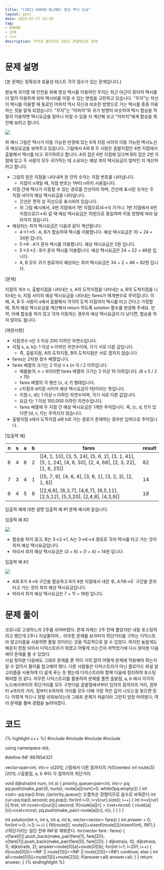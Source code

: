```yaml
---
title: "(2021 KAKAO BLIND) 합승 택시 요금"
layout: post
date: 2022-07-27 13:29
tag:
- KAKAO
- 코테
- c++
description: 카카오 블라인드 2021 코딩테스트 문제
---
```


# 문제 설명

[본 문제는 정확성과 효율성 테스트 각각 점수가 있는 문제입니다.]

밤늦게 귀가할 때 안전을 위해 항상 택시를 이용하던 무지는 최근 야근이 잦아져 택시를 더 많이 이용하게 되어 택시비를 아낄 수 있는 방법을 고민하고 있습니다. "무지"는 자신이 택시를 이용할 때 동료인 어피치 역시 자신과 비슷한 방향으로 가는 택시를 종종 이용하는 것을 알게 되었습니다. "무지"는 "어피치"와 귀가 방향이 비슷하여 택시 합승을 적절히 이용하면 택시요금을 얼마나 아낄 수 있을 지 계산해 보고 "어피치"에게 합승을 제안해 보려고 합니다.

![](/assets/img/2021_kakao_taxi_01.png)

위 예시 그림은 택시가 이동 가능한 반경에 있는 6개 지점 사이의 이동 가능한 택시노선과 예상요금을 보여주고 있습니다.
그림에서 A와 B 두 사람은 출발지점인 4번 지점에서 출발해서 택시를 타고 귀가하려고 합니다. A의 집은 6번 지점에 있으며 B의 집은 2번 지점에 있고 두 사람이 모두 귀가하는 데 소요되는 예상 최저 택시요금이 얼마인 지 계산하려고 합니다.

+ 그림의 원은 지점을 나타내며 원 안의 숫자는 지점 번호를 나타냅니다.
  + 지점이 n개일 때, 지점 번호는 1부터 n까지 사용됩니다.
+ 지점 간에 택시가 이동할 수 있는 경로를 간선이라 하며, 간선에 표시된 숫자는 두 지점 사이의 예상 택시요금을 나타냅니다.
  + 간선은 편의 상 직선으로 표시되어 있습니다.
  + 위 그림 예시에서, 4번 지점에서 1번 지점으로(4→1) 가거나, 1번 지점에서 4번 지점으로(1→4) 갈 때 예상 택시요금은 10원으로 동일하며 이동 방향에 따라 달라지지 않습니다.
+ 예상되는 최저 택시요금은 다음과 같이 계산됩니다.
  + 4→1→5 : A, B가 합승하여 택시를 이용합니다. 예상 택시요금은 10 + 24 = 34원 입니다.
  + 5→6 : A가 혼자 택시를 이용합니다. 예상 택시요금은 2원 입니다.
  + 5→3→2 : B가 혼자 택시를 이용합니다. 예상 택시요금은 24 + 22 = 46원 입니다.
  + A, B 모두 귀가 완료까지 예상되는 최저 택시요금은 34 + 2 + 46 = 82원 입니다.

[문제]

지점의 개수 n, 출발지점을 나타내는 s, A의 도착지점을 나타내는 a, B의 도착지점을 나타내는 b, 지점 사이의 예상 택시요금을 나타내는 fares가 매개변수로 주어집니다. 이때, A, B 두 사람이 s에서 출발해서 각각의 도착 지점까지 택시를 타고 간다고 가정할 때, 최저 예상 택시요금을 계산해서 return 하도록 solution 함수를 완성해 주세요.
만약, 아예 합승을 하지 않고 각자 이동하는 경우의 예상 택시요금이 더 낮다면, 합승을 하지 않아도 됩니다.

[제한사항]

+ 지점갯수 n은 3 이상 200 이하인 자연수입니다.
+ 지점 s, a, b는 1 이상 n 이하인 자연수이며, 각기 서로 다른 값입니다.
  + 즉, 출발지점, A의 도착지점, B의 도착지점은 서로 겹치지 않습니다.
+ fares는 2차원 정수 배열입니다.
+ fares 배열의 크기는 2 이상 n x (n-1) / 2 이하입니다.
  + 예를들어, n = 6이라면 fares 배열의 크기는 2 이상 15 이하입니다. (6 x 5 / 2 = 15)
  + fares 배열의 각 행은 [c, d, f] 형태입니다.
  + c지점과 d지점 사이의 예상 택시요금이 f원이라는 뜻입니다.
  + 지점 c, d는 1 이상 n 이하인 자연수이며, 각기 서로 다른 값입니다.
  + 요금 f는 1 이상 100,000 이하인 자연수입니다.
  + fares 배열에 두 지점 간 예상 택시요금은 1개만 주어집니다. 즉, [c, d, f]가 있다면 [d, c, f]는 주어지지 않습니다.
+ 출발지점 s에서 도착지점 a와 b로 가는 경로가 존재하는 경우만 입력으로 주어집니다.

[입출력 예]

n	| s	| a	| b	| fares	| result
--- | --- | --- | --- | --- | ---
6	| 4	| 6	| 2	| [[4, 1, 10], [3, 5, 24], [5, 6, 2], [3, 1, 41], [5, 1, 24], [4, 6, 50], [2, 4, 66], [2, 3, 22], [1, 6, 25]]	| 82
7	| 3	| 4	| 1	| [[5, 7, 9], [4, 6, 4], [3, 6, 1], [3, 2, 3], [2, 1, 6]]	| 14
6	| 4	| 5	| 6	| [[2,6,6], [6,3,7], [4,6,7], [6,5,11], [2,5,12], [5,3,20], [2,4,8], [4,3,9]]	| 18

입출력 예에 대한 설명
입출력 예 #1
문제 예시와 같습니다.

입출력 예 #2

![](/assets/img/2021_kakao_taxi_02.png)

  + 합승을 하지 않고, B는 3→2→1, A는 3→6→4 경로로 각자 택시를 타고 가는 것이 최저 예상 택시요금입니다.
  + 따라서 최저 예상 택시요금은 (3 + 6) + (1 + 4) = 14원 입니다.

입출력 예 #3

![](/assets/img/2021_kakao_taxi_03.png)

  + A와 B가 4→6 구간을 합승하고 B가 6번 지점에서 내린 후, A가6→5` 구간을 혼자 타고 가는 것이 최저 예상 택시요금입니다.
  + 따라서 최저 예상 택시요금은 7 + 11 = 18원 입니다.

# 문제 풀이

코로나로 고생하느라 2주를 쉬어버렸다. 문제 자체는 2주 전에 풀었지만 내일 포스팅하려고 했던게 2주나 지날줄이야... 아무튼 문제를 보자마자 최단거리를 구하는 다익스트라 알고리즘을 사용하면 풀릴 것이라는 것을 직감적으로 알 수 있었다. 하지만 놀랍게도 배운지 한참 되어서 다익스트라가 뭐였고 어떻게 쓰는건지 까먹었기에 다시 찾아본 다음에야 문제를 풀 수 있었다.  
사실 찾아본 다음에도 그래프 문제를 푼 적이 거의 없어 어떻게 문제에 적용해야 하는지 알 수 없어서 풀이를 참고해야 했다. 다른 사람들은 다익스트라가 아닌 플로이드 와셜 알고리즘을 사용하여 더 쉽게 푸는 듯 했는데 다익스트라와 함께 다음에 정리하여 포스팅 해야할 것 같다. 
아무튼 다익스트라를 활용하여 문제를 풀면 출발점, a, b 에서 각각의 노드에서부터의 최단거리를 모두 구한다음 출발점에서부터 임의의 점까지의 거리, 점부터 a까지의 거리, 점부터 b까지의 거리를 모두 더해 가장 작은 값이 나오는걸 찾으면 된다. 이렇게 적으니 정말 쉬워보이는데 그래프 문제가 처음이라 그런지 엄청 어려웠다; 여러 문제를 풀며 경험을 늘려야겠다.

# 코드
{% highlight c++ %}
#include <string>
#include <vector>
#include <queue>
#include <algorithm>

using namespace std;

#define INF 987654321

vector<pair<int, int>> v[201]; //점에서 다른 점까지의 거리(vertex)
int route[3][201]; //출발점, a, b 부터 각 점까지의 최단거리

void dijkstra(int num, int a) {
    priority_queue<pair<int, int>> pq;
    pq.push(make_pair(0, num));
    route[a][num]=0;
    while(!pq.empty()) {
        int cost=-pq.top().first; //priority_queue는 오름차순 정렬이므로 음수로 바꿔준다
        int cur=pq.top().second;
        pq.pop();
        for(int i=0; i<v[cur].size(); i++) {
            int n=v[cur][i].first;
            int ncost=v[cur][i].second;
            if(route[a][n] > cost+ncost) {
                route[a][n]=cost+ncost;
                pq.push(make_pair(-route[a][n], n));
            }
        }
    }
}

int solution(int n, int s, int a, int b, vector<vector<int>> fares) {
    int answer = 0;
    for(int i=0; i<3; i++) {
    fill(route[i], route[i]+sizeof(route[i])/sizeof(int), INF);} //최단거리는 일단 전부 INF로 채워준다.
    for(vector<int> fare : fares) {
        v[fare[0]].push_back(make_pair(fare[1], fare[2]));
        v[fare[1]].push_back(make_pair(fare[0], fare[2]));
    }
    dijkstra(s, 0);
    dijkstra(a, 1);
    dijkstra(b, 2);
    answer=route[0][a]+route[0][b];
    for(int i=1; i<201; i++) {
        if(route[0][i]==INF || route[1][i]==INF || route[2][i]==INF) continue;
        else {
            int all=route[0][i]+route[1][i]+route[2][i];
            if(answer>all) answer=all;
        }
    }
    return answer;
}
{% endhighlight %}